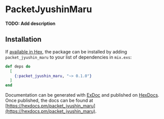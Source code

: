 # PacketJyushinMaru

**TODO: Add description**

## Installation

If [available in Hex](https://hex.pm/docs/publish), the package can be installed
by adding `packet_jyushin_maru` to your list of dependencies in `mix.exs`:

```elixir
def deps do
  [
    {:packet_jyushin_maru, "~> 0.1.0"}
  ]
end
```

Documentation can be generated with [ExDoc](https://github.com/elixir-lang/ex_doc)
and published on [HexDocs](https://hexdocs.pm). Once published, the docs can
be found at [https://hexdocs.pm/packet_jyushin_maru](https://hexdocs.pm/packet_jyushin_maru).

